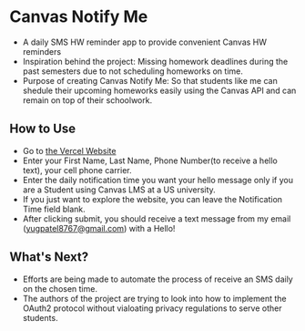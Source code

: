 # Canvas Notify Me
- A daily SMS HW reminder app to provide convenient Canvas HW reminders
- Inspiration behind the project: Missing homework deadlines during the past semesters due to not scheduling homeworks on time.
- Purpose of creating Canvas Notify Me: So that students like me can shedule their upcoming homeworks easily using the Canvas API and can remain on top of their schoolwork.

## How to Use
- Go to [the Vercel Website](https://canvas-notify-me.vercel.app/)
- Enter your First Name, Last Name, Phone Number(to receive a hello text), your cell phone carrier.
- Enter the daily notification time you want your hello message only if you are a Student using Canvas LMS at a US university.
- If you just want to explore the website, you can leave the Notification Time field blank.
- After clicking submit, you should receive a text message from my email (yugpatel8767@gmail.com) with a Hello!

## What's Next?
- Efforts are being made to automate the process of receive an SMS daily on the chosen time.
- The authors of the project are trying to look into how to implement the OAuth2 protocol without vialoating privacy regulations to serve other students.